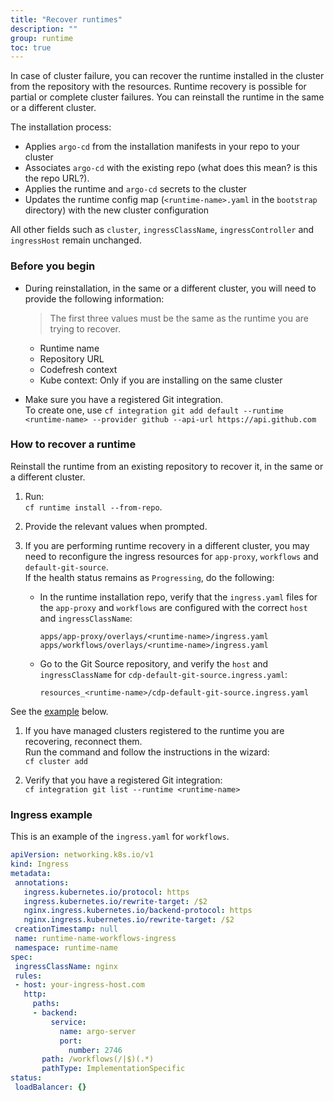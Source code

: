 ```yaml
---
title: "Recover runtimes"
description: ""
group: runtime
toc: true
---
```


In case of cluster failure, you can recover the runtime installed in the cluster from the repository with the resources.
Runtime recovery is possible for partial or complete cluster failures. You can reinstall the runtime in the same or a different cluster.

The installation process:
* Applies `argo-cd` from the installation manifests in your repo to your cluster
* Associates `argo-cd` with the existing repo (what does this mean? is this the repo URL?).
* Applies the runtime and `argo-cd` secrets to the cluster
* Updates the runtime config map (`<runtime-name>.yaml` in the `bootstrap` directory) with the new cluster configuration  

All other fields such as `cluster`, `ingressClassName`, `ingressController` and `ingressHost` remain unchanged.  

### Before you begin

* During reinstallation, in the same or a different cluster, you will need to provide the following information: 
  > The first three values must be the same as the runtime you are trying to recover. 
  * Runtime name
  * Repository URL
  * Codefresh context
  * Kube context: Only if you are installing on the same cluster

* Make sure you have a registered Git integration.  
  To create one, use `cf integration git add default --runtime <runtime-name> --provider github --api-url https://api.github.com` 


### How to recover a runtime
Reinstall the runtime from an existing repository to recover it, in the same or a different cluster.  


1. Run:  
  `cf runtime install --from-repo`.
1. Provide the relevant values when prompted.
1. If you are performing runtime recovery in a different cluster, you may need to reconfigure the ingress resources for `app-proxy`, `workflows` and `default-git-source`.  
  If the health status remains as `Progressing`, do the following:
  
    * In the runtime installation repo, verify that the `ingress.yaml` files for the `app-proxy` and `workflows` are configured with the correct `host` and `ingressClassName`:  

      `apps/app-proxy/overlays/<runtime-name>/ingress.yaml`  
      `apps/workflows/overlays/<runtime-name>/ingress.yaml`  

    * Go to the Git Source repository, and verify the `host` and `ingressClassName` for `cdp-default-git-source.ingress.yaml`: 

       `resources_<runtime-name>/cdp-default-git-source.ingress.yaml`  
    
  See the [example](#ingress-example) below. 

1. If you have managed clusters registered to the runtime you are recovering, reconnect them.  
  Run the command and follow the instructions in the wizard:  
  `cf cluster add`

1. Verify that you have a registered Git integration:  
  `cf integration git list --runtime <runtime-name>`  
    

### Ingress example
This is an example of the `ingress.yaml` for `workflows`.

 ```yaml
apiVersion: networking.k8s.io/v1
kind: Ingress
metadata:
  annotations:
    ingress.kubernetes.io/protocol: https
    ingress.kubernetes.io/rewrite-target: /$2
    nginx.ingress.kubernetes.io/backend-protocol: https
    nginx.ingress.kubernetes.io/rewrite-target: /$2
  creationTimestamp: null
  name: runtime-name-workflows-ingress
  namespace: runtime-name
spec:
  ingressClassName: nginx
  rules:
  - host: your-ingress-host.com
    http:
      paths:
      - backend:
          service:
            name: argo-server
            port:
              number: 2746
        path: /workflows(/|$)(.*)
        pathType: ImplementationSpecific
status:
  loadBalancer: {}
```


